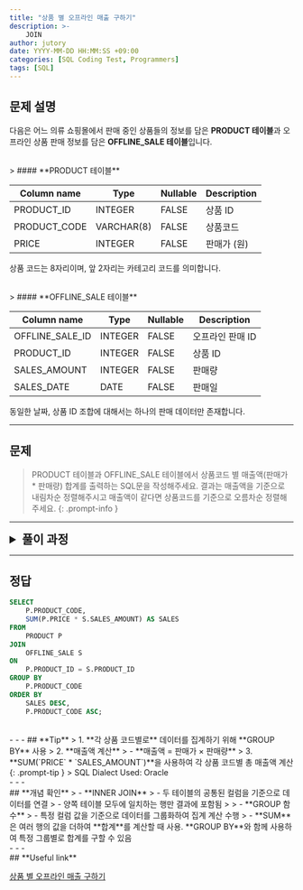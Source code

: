```yaml
---
title: "상품 별 오프라인 매출 구하기"
description: >-  
    JOIN
author: jutory  
date: YYYY-MM-DD HH:MM:SS +09:00  
categories: [SQL Coding Test, Programmers]  
tags: [SQL]  
---
```


## **문제 설명**

다음은 어느 의류 쇼핑몰에서 판매 중인 상품들의 정보를 담은 **PRODUCT 테이블**과 오프라인 상품 판매 정보를 담은 **OFFLINE_SALE 테이블**입니다.

<br>
> #### **PRODUCT 테이블**

| Column name   | Type       | Nullable | Description    |
|---------------|------------|----------|----------------|
| PRODUCT_ID    | INTEGER    | FALSE    | 상품 ID        |
| PRODUCT_CODE  | VARCHAR(8) | FALSE    | 상품코드       |
| PRICE         | INTEGER    | FALSE    | 판매가 (원)    |

상품 코드는 8자리이며, 앞 2자리는 카테고리 코드를 의미합니다.

<br>
> #### **OFFLINE_SALE 테이블**

| Column name       | Type       | Nullable | Description         |
|-------------------|------------|----------|---------------------|
| OFFLINE_SALE_ID   | INTEGER    | FALSE    | 오프라인 판매 ID    |
| PRODUCT_ID        | INTEGER    | FALSE    | 상품 ID             |
| SALES_AMOUNT      | INTEGER    | FALSE    | 판매량              |
| SALES_DATE        | DATE       | FALSE    | 판매일              |

동일한 날짜, 상품 ID 조합에 대해서는 하나의 판매 데이터만 존재합니다.

---

## **문제**

> PRODUCT 테이블과 OFFLINE_SALE 테이블에서 상품코드 별 매출액(판매가 * 판매량) 합계를 출력하는 SQL문을 작성해주세요. 결과는 매출액을 기준으로 내림차순 정렬해주시고 매출액이 같다면 상품코드를 기준으로 오름차순 정렬해주세요.
{: .prompt-info }

---

<details>
  <summary style="font-size: 1.5em; font-weight: bold;">풀이 과정</summary>
<div markdown="1">

1. **조건 확인**  
   - 매출액은 **판매가 × 판매량**으로 계산
   - 각 상품의 매출액을 계산하려면, 두 테이블을 **`PRODUCT_ID`**를 기준으로 결합해야겠군

2. **테이블 결합**  
   - 두 테이블을 **`PRODUCT_ID`** 기준으로 **INNER JOIN**
   - **INNER JOIN** 사용 이유 : 판매 데이터가 있는 상품만 필요한 경우이기 때문.

3. **매출액 계산**  
   - 결합된 결과에서 상품별 총 판매량을 SUM 해서 구한 후에 구한 후 매출액 계산하자. => **`SUM(PRICE` * `SALES_AMOUNT`)**

4. **그룹화**  
   - **GROUP BY `PRODUCT_CODE`**를 사용하여 각 상품 코드별로 데이터 집계

5. **결과 정렬**  
   - 정렬 기준에 따라 **ORDER BY**로 결과 정렬
     -  매출액을 기준으로 내림차순 정렬하고, 매출액이 같은 경우 **상품 코드를 기준으로 오름차순** 정렬

6. **최종 출력**  
   - SELECT 절에서 **`PRODUCT_CODE`**와 **총 매출액** 출력

* **교훈**  
   - JOIN 시에 불필요한 데이터를 포함시키지 않기 위해서.. 필요한 테이블과 조건만 명확하게 설정하는 것... 숙지..
</div>
</details>

---

## **정답**

```sql
SELECT 
    P.PRODUCT_CODE, 
    SUM(P.PRICE * S.SALES_AMOUNT) AS SALES
FROM 
    PRODUCT P
JOIN 
    OFFLINE_SALE S 
ON 
    P.PRODUCT_ID = S.PRODUCT_ID
GROUP BY 
    P.PRODUCT_CODE
ORDER BY 
    SALES DESC, 
    P.PRODUCT_CODE ASC;
```

<br>
- - -
## **Tip**
> 1. **각 상품 코드별로** 데이터를 집계하기 위해 **GROUP BY** 사용
> 2. **매출액 계산**  
>    - **매출액 = 판매가 × 판매량**
> 3. **SUM(`PRICE` * `SALES_AMOUNT`)**을 사용하여 각 상품 코드별 총 매출액 계산
{: .prompt-tip }
> SQL Dialect Used: Oracle

<br>
- - -
<br>
## **개념 확인**
> - **INNER JOIN**
>    - 두 테이블의 공통된 컬럼을 기준으로 데이터를 연결
>    - 양쪽 테이블 모두에 일치하는 행만 결과에 포함됨
>
> - **GROUP 함수**
>    - 특정 컬럼 값을 기준으로 데이터를 그룹화하여 집계 계산 수행
>        - **SUM**은 여러 행의 값을 더하여 **합계**를 계산할 때 사용. **GROUP BY**와 함께 사용하여 특정 그룹별로 합계를 구할 수 있음

<br>
- - -
<br>
## **Useful link**

[상품 별 오프라인 매출 구하기](https://school.programmers.co.kr/learn/courses/30/lessons/131533)